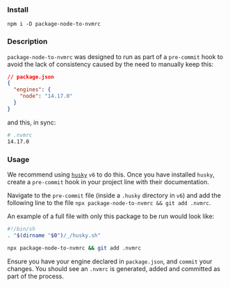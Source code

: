 ### Install 

`npm i -D package-node-to-nvmrc`

### Description

`package-node-to-nvmrc` was designed to run as part of a `pre-commit` hook to avoid the lack of consistency caused by the need to manually keep this:

```json
// package.json
{
  "engines": {
    "node": "14.17.0"
  }
}
```

and this, in sync:

```sh
# .nvmrc
14.17.0
```

### Usage

We recommend using <a href="https://github.com/typicode/husky">`husky`</a> `v6` to do this. Once you have installed `husky`, create a `pre-commit` hook in your project line with their documentation. 

Navigate to the `pre-commit` file (inside a `.husky` directory in `v6`) and add the following line to the file `npx package-node-to-nvmrc && git add .nvmrc`. 

An example of a full file with only this package to be run would look like:

```sh
#!/bin/sh
. "$(dirname "$0")/_/husky.sh"

npx package-node-to-nvmrc && git add .nvmrc

```

Ensure you have your engine declared in `package.json`, and `commit` your changes. You should see an `.nvmrc` is generated, added and committed as part of the process.




